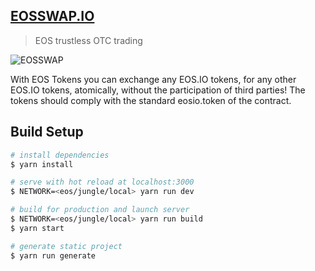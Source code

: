 ## [EOSSWAP.IO](https://eosswap.io)
> EOS trustless OTC trading  

![EOSSWAP](https://a.imge.to/2019/07/09/TlwaR.png)

With EOS Tokens you can exchange any EOS.IO tokens, for any other EOS.IO tokens, 
atomically, without the participation of third parties! The tokens should comply with the 
standard eosio.token of the contract.

## Build Setup

``` bash
# install dependencies
$ yarn install

# serve with hot reload at localhost:3000
$ NETWORK=<eos/jungle/local> yarn run dev

# build for production and launch server
$ NETWORK=<eos/jungle/local> yarn run build
$ yarn start

# generate static project
$ yarn run generate
```
